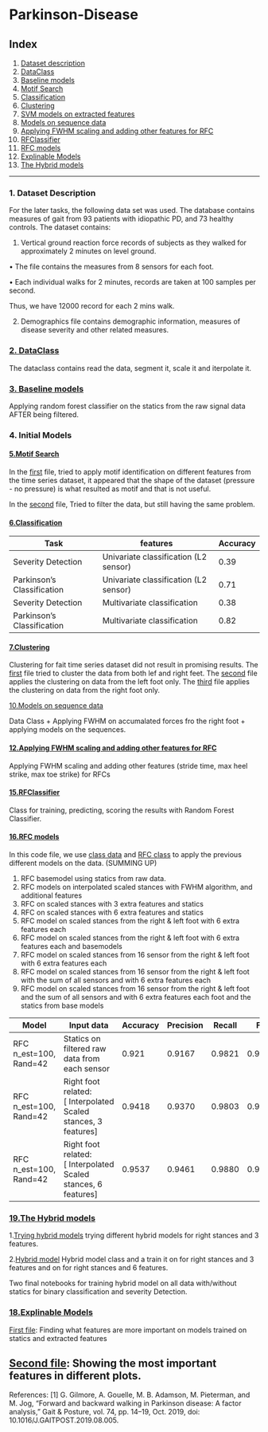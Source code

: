 # Parkinson-Disease

## Index
1. [Dataset description](#1-dataset-description)
2. [DataClass](#2-dataclass)
3. [Baseline models](#3-baseline-models)
4. [Motif Search](#4motif-search)
6. [Classification](#6classification)
7. [Clustering](#7clustering)
9. [SVM models on extracted features](#9svm-models-on-extracted-features)
10. [Models on sequence data](#10models-on-sequence-data)
12. [Applying FWHM scaling and adding other features for RFC](#12applying-fwhm-scaling-and-adding-other-features-for-rfc)
15. [RFClassifier](#15rfclassifier)
16. [RFC models](#16rfc-models)
18. [Explinable Models](#18explinable-models)
19. [The Hybrid models](#19the-hybrid-models)
----

### 1. Dataset Description

For the later tasks, the following data set was used.
The database contains measures of gait from 93 patients with idiopathic PD, and 73 healthy controls.
The dataset contains:
1. Vertical ground reaction force records of subjects as they walked for approximately 2 minutes
on level ground.

  • The file contains the measures from 8 sensors for each foot.

  • Each individual walks for 2 minutes, records are taken at 100 samples per second.

  Thus, we have 12000 record for each 2 mins walk.

2. Demographics file contains demographic information, measures of disease severity and other
related measures.

### [2. DataClass](https://github.com/Nemat-Allah-Aloush/Parkinson-Disease/tree/main/DataClass)

The dataclass contains read the data, segment it, scale it and iterpolate it.

### [3. Baseline models](https://github.com/Nemat-Allah-Aloush/Parkinson-Disease/blob/main/Baseline_models.ipynb)

Applying random forest classifier on the statics from the raw signal data AFTER being filtered.

### 4. Initial Models

#### [5.Motif Search](https://github.com/Nemat-Allah-Aloush/Parkinson-Disease/tree/main/Motif%20Search)

In the [first](https://github.com/Nemat-Allah-Aloush/Parkinson-Disease/blob/main/Motif%20Search/Motif_Search.ipynb) file, tried to apply motif identification on different features from the time series dataset, it appeared that the shape of the dataset (pressure - no pressure) is what resulted as motif and that is not useful.

In the [second](https://github.com/Nemat-Allah-Aloush/Parkinson-Disease/blob/main/Motif%20Search/Motif_Search_with_filtering.ipynb) file, Tried to filter the data, but still having the same problem.

#### [6.Classification](https://github.com/Nemat-Allah-Aloush/Parkinson-Disease/blob/main/Classification.ipynb)

| Task                       | features                               | Accuracy      |
| -------------              | -------------                          | ------------- |
| Severity Detection         | Univariate classification (L2 sensor)  | 0.39          |
| Parkinson’s Classification | Univariate classification (L2 sensor)  | 0.71          |
| Severity Detection         | Multivariate classification            | 0.38          |
| Parkinson’s Classification | Multivariate classification            | 0.82          |

#### [7.Clustering](https://github.com/Nemat-Allah-Aloush/Parkinson-Disease/tree/main/Clustering)

Clustering for fait time series dataset did not result in promising results. 
The [first](https://github.com/Nemat-Allah-Aloush/Parkinson-Disease/blob/main/Clustering/Clustering_PD_VGF_Gait_Stances.ipynb) file tried to cluster the data from both lef and right feet. The [second](https://github.com/Nemat-Allah-Aloush/Parkinson-Disease/blob/main/Clustering/Clustering_left_stances.ipynb) file applies the clustering on data from the left foot only. The [third](https://github.com/Nemat-Allah-Aloush/Parkinson-Disease/blob/main/Clustering/Clustering_right_stances.ipynb) file applies the clustering on data from the right foot only.

[10.Models on sequence data](https://github.com/Nemat-Allah-Aloush/Parkinson-Disease/blob/main/Models_Sequences_data.ipynb)

Data Class + Applying FWHM on accumalated forces fro the right foot + applying models on the sequences.

#### [12.Applying FWHM scaling and adding other features for RFC](https://github.com/Nemat-Allah-Aloush/Parkinson-Disease/blob/main/fwhm_scaling_RFC.ipynb)
Applying FWHM scaling and adding other features (stride time, max heel strike, max toe strike) for RFCs

#### [15.RFClassifier](https://github.com/Nemat-Allah-Aloush/Parkinson-Disease/tree/main/RFClassifier)

Class for training, predicting, scoring the results with Random Forest Classifier.

#### [16.RFC models](https://github.com/Nemat-Allah-Aloush/Parkinson-Disease/blob/main/RFCmodels.ipynb)
In this code file, we use [class data](https://github.com/Nemat-Allah-Aloush/Parkinson-Disease/tree/main/DataClass) and [RFC class](https://github.com/Nemat-Allah-Aloush/Parkinson-Disease/tree/main/RFClassifier) to apply the previous different models on the data.
(SUMMING UP)
1. RFC basemodel using statics from raw data.
2. RFC models on interpolated scaled stances with FWHM algorithm, and additional features
3. RFC on scaled stances with 3 extra features and statics
4. RFC on scaled stances with 6 extra features and statics
5. RFC model on scaled stances from the right & left foot with 6 extra features each
6. RFC model on scaled stances from the right & left foot with 6 extra features each and basemodels
7. RFC model on scaled stances from 16 sensor from the right & left foot with 6 extra features each
8. RFC model on scaled stances from 16 sensor from the right & left foot with the sum of all sensors and with 6 extra features each
9. RFC model on scaled stances from 16 sensor from the right & left foot and the sum of all sensors and with 6 extra features each foot and the statics from base models

| Model                      | Input data                                                    | Accuracy      | Precision      | Recall      | F1      |
| -------------              | -------------                                                 | ------------ | ------------ | ------------ | ------------ |
| RFC n_est=100, Rand=42     | Statics on filtered raw data from each sensor  | 0.921  |0.9167 |0.9821          |0.9483          |
| RFC n_est=100, Rand=42     | Right foot related: [ Interpolated Scaled stances, 3 features]  | 0.9418 |0.9370  |0.9803 |0.9581 |
| RFC n_est=100, Rand=42     | Right foot related: [ Interpolated Scaled stances, 6 features]| 0.9537|0.9461 |0.9880|0.9666|


### [19.The Hybrid models](https://github.com/Nemat-Allah-Aloush/Parkinson-Disease/tree/main/Hybrid_Models)
1.[Trying hybrid models](https://github.com/Nemat-Allah-Aloush/Parkinson-Disease/blob/main/Hybridmodel.ipynb)
trying different hybrid models for right stances and 3 features.

2.[Hybrid model](https://github.com/Nemat-Allah-Aloush/Parkinson-Disease/blob/main/Hybridmodels.ipynb)
Hybrid model class and a train it on for right stances and 3 features and on for right stances and 6 features.

Two final notebooks for training hybrid model on all data with/without statics for binary classification and severity Detection. 

### [18.Explinable Models](https://github.com/Nemat-Allah-Aloush/Parkinson-Disease/tree/main/Explaining)
[First file](https://github.com/Nemat-Allah-Aloush/Parkinson-Disease/blob/main/Explaining/Explinability.ipynb): Finding what features are more important on models trained on statics and extracted features

[Second file](https://github.com/Nemat-Allah-Aloush/Parkinson-Disease/blob/main/Explaining/Explinability_Continue.ipynb): Showing the most important features in different plots.
----
References:
[1] G. Gilmore, A. Gouelle, M. B. Adamson, M. Pieterman, and M. Jog, “Forward and backward walking in Parkinson disease: A factor analysis,” Gait & Posture, vol. 74, pp. 14–19, Oct. 2019, doi: 10.1016/J.GAITPOST.2019.08.005.

